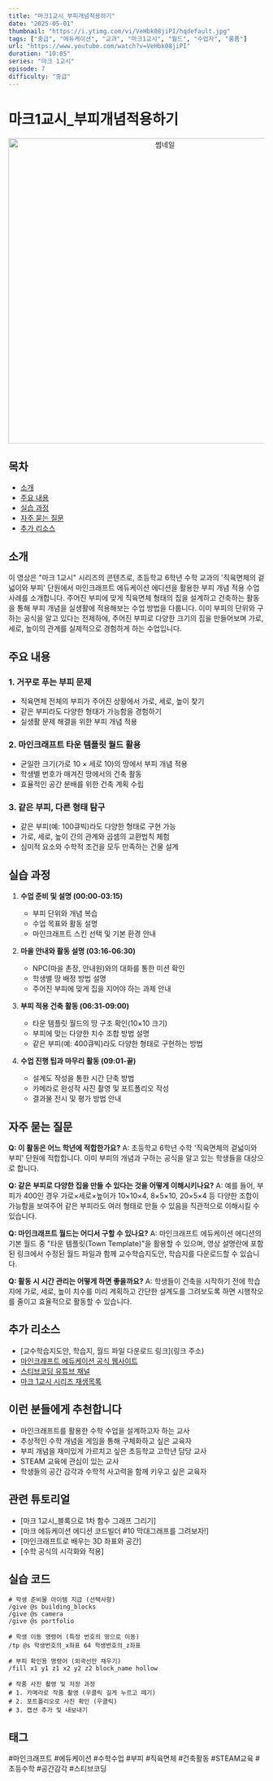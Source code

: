 ```yaml
---
title: "마크1교시_부피개념적용하기"
date: "2025-05-01"
thumbnail: "https://i.ytimg.com/vi/VeHbk08jiPI/hqdefault.jpg"
tags: ["중급", "에듀케이션", "교과", "마크1교시", "월드", "수업자", "롱폼"]
url: "https://www.youtube.com/watch?v=VeHbk08jiPI"
duration: "10:05"
series: "마크 1교시"
episode: 7
difficulty: "중급"
---
```


# 마크1교시_부피개념적용하기

<div align="center">
<img src="https://i.ytimg.com/vi/VeHbk08jiPI/hqdefault.jpg" alt="썸네일" width="600"/>
</div>

## 목차
- [소개](#소개)
- [주요 내용](#주요-내용)
- [실습 과정](#실습-과정)
- [자주 묻는 질문](#자주-묻는-질문)
- [추가 리소스](#추가-리소스)

## 소개
이 영상은 "마크 1교시" 시리즈의 콘텐츠로, 초등학교 6학년 수학 교과의 '직육면체의 겉넓이와 부피' 단원에서 마인크래프트 에듀케이션 에디션을 활용한 부피 개념 적용 수업 사례를 소개합니다. 주어진 부피에 맞게 직육면체 형태의 집을 설계하고 건축하는 활동을 통해 부피 개념을 실생활에 적용해보는 수업 방법을 다룹니다. 이미 부피의 단위와 구하는 공식을 알고 있다는 전제하에, 주어진 부피로 다양한 크기의 집을 만들어보며 가로, 세로, 높이의 관계를 실제적으로 경험하게 하는 수업입니다.

## 주요 내용

### 1. 거꾸로 푸는 부피 문제
- 직육면체 전체의 부피가 주어진 상황에서 가로, 세로, 높이 찾기
- 같은 부피라도 다양한 형태가 가능함을 경험하기
- 실생활 문제 해결을 위한 부피 개념 적용

### 2. 마인크래프트 타운 템플릿 월드 활용
- 균일한 크기(가로 10 × 세로 10)의 땅에서 부피 개념 적용
- 학생별 번호가 매겨진 땅에서의 건축 활동
- 효율적인 공간 분배를 위한 건축 계획 수립

### 3. 같은 부피, 다른 형태 탐구
- 같은 부피(예: 100큐빅)라도 다양한 형태로 구현 가능
- 가로, 세로, 높이 간의 관계와 곱셈의 교환법칙 체험
- 심미적 요소와 수학적 조건을 모두 만족하는 건물 설계

## 실습 과정

1. **수업 준비 및 설명 (00:00-03:15)**
   - 부피 단위와 개념 복습
   - 수업 목표와 활동 설명
   - 마인크래프트 스킨 선택 및 기본 환경 안내

2. **마을 안내와 활동 설명 (03:16-06:30)**
   - NPC(마을 촌장, 안내원)와의 대화를 통한 미션 확인
   - 학생별 땅 배정 방법 설명
   - 주어진 부피에 맞게 집을 지어야 하는 과제 안내

3. **부피 적용 건축 활동 (06:31-09:00)**
   - 타운 템플릿 월드의 땅 구조 확인(10×10 크기)
   - 부피에 맞는 다양한 치수 조합 방법 설명
   - 같은 부피(예: 400큐빅)라도 다양한 형태로 구현하는 방법

4. **수업 진행 팁과 마무리 활동 (09:01-끝)**
   - 설계도 작성을 통한 시간 단축 방법
   - 카메라로 완성작 사진 촬영 및 포트폴리오 작성
   - 결과물 전시 및 평가 방법 안내

## 자주 묻는 질문

**Q: 이 활동은 어느 학년에 적합한가요?**
A: 초등학교 6학년 수학 '직육면체의 겉넓이와 부피' 단원에 적합합니다. 이미 부피의 개념과 구하는 공식을 알고 있는 학생들을 대상으로 합니다.

**Q: 같은 부피로 다양한 집을 만들 수 있다는 것을 어떻게 이해시키나요?**
A: 예를 들어, 부피가 400인 경우 가로×세로×높이가 10×10×4, 8×5×10, 20×5×4 등 다양한 조합이 가능함을 보여주어 같은 부피라도 여러 형태로 만들 수 있음을 직관적으로 이해시킬 수 있습니다.

**Q: 마인크래프트 월드는 어디서 구할 수 있나요?**
A: 마인크래프트 에듀케이션 에디션의 기본 월드 중 "타운 템플릿(Town Template)"을 활용할 수 있으며, 영상 설명란에 포함된 링크에서 수정된 월드 파일과 함께 교수학습지도안, 학습지를 다운로드할 수 있습니다.

**Q: 활동 시 시간 관리는 어떻게 하면 좋을까요?**
A: 학생들이 건축을 시작하기 전에 학습지에 가로, 세로, 높이 치수를 미리 계획하고 간단한 설계도를 그려보도록 하면 시행착오를 줄이고 효율적으로 활동할 수 있습니다.

## 추가 리소스

- [교수학습지도안, 학습지, 월드 파일 다운로드 링크](링크 주소)
- [마인크래프트 에듀케이션 공식 웹사이트](https://education.minecraft.net/)
- [스티브코딩 유튜브 채널](https://www.youtube.com/channel/UCWnUxLaTAqACMsEu3aUHuL)
- [마크 1교시 시리즈 재생목록](https://www.youtube.com/playlist?list=PL-QdXpF9m2ReuCcn4gS6XqvQS7HLJtCM4)

## 이런 분들에게 추천합니다

- 마인크래프트를 활용한 수학 수업을 설계하고자 하는 교사
- 추상적인 수학 개념을 게임을 통해 구체화하고 싶은 교육자
- 부피 개념을 재미있게 가르치고 싶은 초등학교 고학년 담당 교사
- STEAM 교육에 관심이 있는 교사
- 학생들의 공간 감각과 수학적 사고력을 함께 키우고 싶은 교육자

## 관련 튜토리얼

- [마크 1교시_블록으로 1차 함수 그래프 그리기]
- [마크 에듀케이션 에디션 코드빌더 #10 막대그래프를 그려보자!]
- [마인크래프트로 배우는 3D 좌표와 공간]
- [수학 공식의 시각화와 적용]

## 실습 코드

```
# 학생 준비물 아이템 지급 (선택사항)
/give @s building_blocks
/give @s camera
/give @s portfolio

# 학생 이동 명령어 (특정 번호의 땅으로 이동)
/tp @s 학생번호의_x좌표 64 학생번호의_z좌표

# 부피 확인용 명령어 (외곽선만 채우기)
/fill x1 y1 z1 x2 y2 z2 block_name hollow

# 작품 사진 촬영 및 저장 과정
# 1. 카메라로 작품 촬영 (우클릭 길게 누르고 떼기)
# 2. 포트폴리오로 사진 확인 (우클릭)
# 3. 캡션 추가 및 내보내기
```

## 태그
#마인크래프트 #에듀케이션 #수학수업 #부피 #직육면체 #건축활동 #STEAM교육 #초등수학 #공간감각 #스티브코딩
